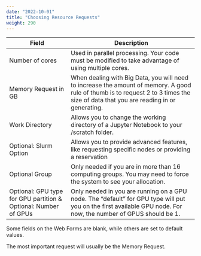 ```yaml
---
date: "2022-10-01"
title: "Choosing Resource Requests"
weight: 290
---
```


| Field                                                            | Description                                                                                                                                                                          |
|------------------------------------------------------------------|--------------------------------------------------------------------------------------------------------------------------------------------------------------------------------------|
| Number of cores                                                  | Used in parallel processing.  Your code must be modified to take advantage of using multiple cores.                                                                                  |
| Memory Request in GB                                             | When dealing with Big Data, you will need to increase the amount of memory.  A good rule of thumb is to request 2 to 3 times the size of data that you are reading in or generating. |
| Work Directory                                                   | Allows you to change the working directory of a Jupyter Notebook to your /scratch folder.                                                                                            |
| Optional: Slurm Option                                           | Allows you to provide advanced features, like requesting specific nodes or providing a reservation                                                                                   |
| Optional Group                                                   | Only needed if you are in more than 16 computing groups.  You may need to force the system to see your allocation.                                                                   |
| Optional: GPU type for GPU partition &  Optional: Number of GPUs | Only needed in you are running on a GPU node.  The “default” for GPU type will put you on the first available GPU node. For now, the number of GPUS should be 1.                     |

Some fields on the Web Forms are blank, while others are set to default values.

The most important request will usually be the Memory Request.


